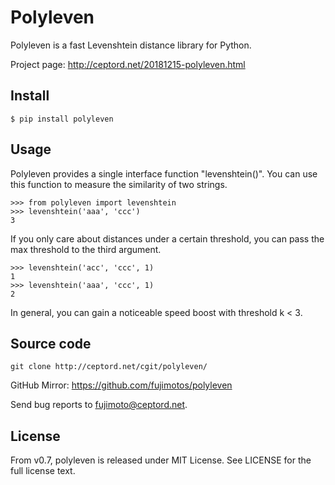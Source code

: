 Polyleven
=========

Polyleven is a fast Levenshtein distance library for Python.

Project page: http://ceptord.net/20181215-polyleven.html

Install
-------

    $ pip install polyleven

Usage
-----

Polyleven provides a single interface function "levenshtein()". You
can use this function to measure the similarity of two strings.

    >>> from polyleven import levenshtein
    >>> levenshtein('aaa', 'ccc')
    3

If you only care about distances under a certain threshold, you can
pass the max threshold to the third argument.

    >>> levenshtein('acc', 'ccc', 1)
    1
    >>> levenshtein('aaa', 'ccc', 1)
    2

In general, you can gain a noticeable speed boost with threshold
k < 3.

Source code
-----------

    git clone http://ceptord.net/cgit/polyleven/

GitHub Mirror: https://github.com/fujimotos/polyleven

Send bug reports to fujimoto@ceptord.net.

License
-------

From v0.7, polyleven is released under MIT License. See LICENSE for
the full license text.
